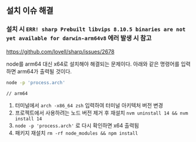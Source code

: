 ## 설치 이슈 해결

### 설치 시 `ERR! sharp Prebuilt libvips 8.10.5 binaries are not yet available for darwin-arm64v8` 에러 발생 시 참고

<https://github.com/lovell/sharp/issues/2678>

node를 arm64 대신 x64로 설치해야 해결되는 문제이다. 아래와 같은 명령어를 입력하면 arm64가 출력될 것이다.

```bash
node -p 'process.arch'

// arm64
```

1. 터미널에서 `arch -x86_64 zsh` 입력하여 터미널 아키텍처 버전 변경
2. 프로젝트에서 사용하려는 노드 버전 제거 후 재설치 `nvm uninstall 14 && nvm install 14`
3. `node -p 'process.arch'` 로 다시 확인하면 x64 출력됨
4. 패키지 재설치 `rm -rf node_modules && npm install`
